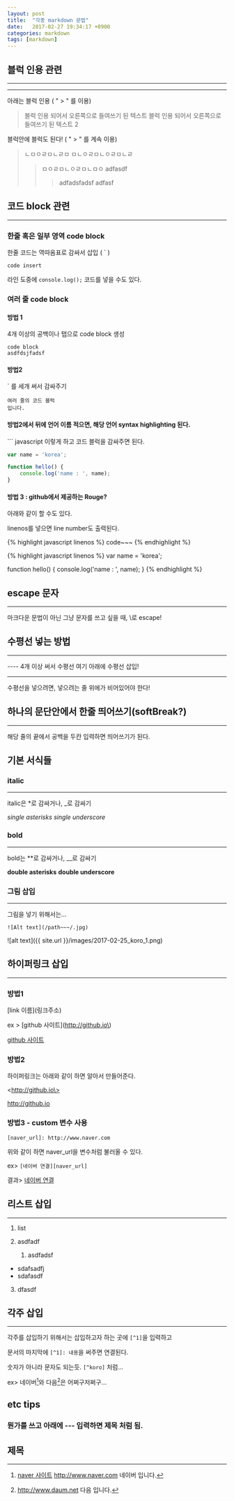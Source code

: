 ```yaml
---
layout: post
title:  "각종 markdown 문법"
date:   2017-02-27 19:34:17 +0900
categories: markdown
tags: [markdown]
---
```



## 블럭 인용 관련

------------------------------------------------

----

아래는 블럭 인용  (  " > " 를 이용)
> 블럭 인용 되어서 오른쪽으로 들여쓰기 된 텍스트
> 블럭 인용 되어서 오른쪽으로 들여쓰기 된 텍스트 2

블럭안에 블럭도 된다! ( " > " 를 계속 이용)
> ㄴㅁㅇㄹㅁㄴㄹㅁ
> ㅁㄴㅇㄹㅁㄴㅇㄹㅁㄴㄹ
> >ㅁㅇㄹㅁㄴㅇㄹㅁㄴㅁㅇ
> >adfasdf
> >>adfadsfadsf
> >>adfasf
>

## 코드 block 관련

------------------------------------------------

### 한줄 혹은 일부 영역 code block

한줄 코드는 역따옴표로 감싸서 삽입 ( ` )

`code insert`

라인 도중에 `console.log();` 코드를 넣을 수도 있다.

### 여러 줄 code block

#### 방법 1

4개 이상의 공백이나 탭으로 code block 생성

    code block
    asdfdsjfadsf


#### 방법2

` 를 세개 써서 감싸주기

```
여러 줄의 코드 블럭
입니다.
```



#### 방법2에서 뒤에 언어 이름 적으면, 해당 언어 syntax highlighting 된다.

\``` javascript 이렇게 하고 코드 블럭을 감싸주면 된다.

``` javascript
var name = 'korea';

function hello() {
    console.log('name : ', name);
}
```

#### 방법 3 : github에서 제공하는 Rouge?

아래와 같이 할 수도 있다.

linenos를 넣으면 line number도 출력된다.

\{\% highlight javascript linenos \%\}
code~~~
\{\% endhighlight \%\}

{% highlight javascript linenos %}
var name = 'korea';

function hello() {
    console.log('name : ', name);
}
{% endhighlight %}

## escape 문자

------------------------------------------------

마크다운 문법이 아닌 그냥 문자를 쓰고 싶을 때, \로 escape!


## 수평선 넣는 방법

------------------------------------------------

\-\-\-\- 4개 이상 써서 수평선
여기 아래에 수평선 삽입!

----

수평선을 넣으려면, 넣으려는 줄 위에가 비어있어야 한다!



## 하나의 문단안에서 한줄 띄어쓰기(softBreak?)

------------------------------------------------

해당 줄의 끝에서 공백을 두칸 입력하면
띄어쓰기가 된다.


## 기본 서식들

### italic

------------------------------------------------

italic은 \*로 감싸거나, \_로 감싸기


*single asterisks*
_single underscore_

### bold

------------------------------------------------

bold는 \*\*로 감싸거나, \_\_로 감싸기

**double asterisks**
__double underscore__



### 그림 삽입

------------------------------------------------


그림을 넣기 위해서는...

`![Alt text](/path~~~/.jpg)`

![alt text]({{ site.url }}/images/2017-02-25_koro_1.png)


## 하이퍼링크 삽입

------------------------------------------------

### 방법1

\[link 이름\]\(링크주소\)

ex > \[github 사이트\]\(http://github.io\)

[github 사이트](http://github.io)


### 방법2

하이퍼링크는 아래와 같이 하면 알아서 만들어준다.

\<http://github.io\>

<http://github.io>

### 방법3 - custom 변수 사용

`[naver_url]: http://www.naver.com`

위와 같이 하면 naver_url을 변수처럼 불러올 수 있다.

ex> `[네이버 연결][naver_url]`

결과> [네이버 연결][naver_url]



[naver_url]: http://www.naver.com



## 리스트 삽입

------------------------------------------------

1. list


2. asdfadf

    1. asdfadsf


- sdafsadfj
- sdafasdf

3. dfasdf

## 각주 삽입

------------------------------------------------

각주를 삽입하기 위해서는 삽입하고자 하는 곳에 `[^1]`을 입력하고

문서의 마지막에 `[^1]: 내용`을 써주면 연결된다.

숫자가 아니라 문자도 되는듯. `[^koro]` 처럼...

ex> 네이버[^1]와 다음[^2]은 어쩌구저쩌구...


## etc tips

### 뭔가를 쓰고 아래에 \-\-\- 입력하면 제목 처럼 됨.

제목
---



[^1]: [naver 사이트](http://www.naver.com) http://www.naver.com 네이버 입니다.
[^2]: http://www.daum.net 다음 입니다.
